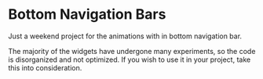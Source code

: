 # Bottom Navigation Bars

Just a weekend project for the animations with in bottom navigation bar.

The majority of the widgets have undergone many experiments, so the code is disorganized and not optimized. If you wish to use it in your project, take this into consideration.